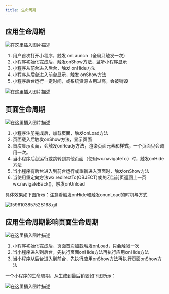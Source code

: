 ```yaml
---
title: 生命周期
---
```


## 应用生命周期

![在这里插入图片描述](1.jpg)

1. 用户首次打开小程序，触发 onLaunch（全局只触发一次）
2. 小程序初始化完成后，触发onShow方法，监听小程序显示
3. 小程序从前台进入后台，触发 onHide方法
4. 小程序从后台进入前台显示，触发 onShow方法
5. 小程序后台运行一定时间，或系统资源占用过高，会被销毁

![在这里插入图片描述](2.gif)

## 页面生命周期

![在这里插入图片描述](3.jpg)

1. 小程序注册完成后，加载页面，触发onLoad方法
2. 页面载入后触发onShow方法，显示页面
3. 首次显示页面，会触发onReady方法，渲染页面元素和样式，一个页面只会调用一次。
4. 当小程序后台运行或跳转到其他页面（使用wx.navigateTo）时，触发onHide方法
5. 当小程序有后台进入到前台运行或重新进入页面时，触发onShow方法
6. 当使用重定向方法wx.redirectTo(OBJECT)或关闭当前页返回上一页wx.navigateBack()，触发onUnload

具体效果如下图所示：注意看触发onHide和触发onunLoad的时机与方式

![1596103857528168.gif](4.gif)

## 应用生命周期影响页面生命周期

![在这里插入图片描述](5.jpg)

1. 小程序初始化完成后，页面首次加载触发onLoad，只会触发一次
2. 当小程序进入到后台，先执行页面onHide方法再执行应用onHide方法
3. 当小程序从后台进入到前台，先执行应用onShow方法再执行页面onShow方法

一个小程序的生命周期，从生成到最后销毁如下图所示：

![在这里插入图片描述](6.gif)
